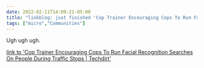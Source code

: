 ```yaml
---
date: 2022-02-11T14:09:21-05:00
title: "linkblog: just finished 'Cop Trainer Encouraging Cops To Run Facial Recognition Searches On People During Traffic Stops | Techdirt'"
tags: ["micro","Communities"]
---
```

Ugh ugh ugh.
 
[link to 'Cop Trainer Encouraging Cops To Run Facial Recognition Searches On People During Traffic Stops | Techdirt'](https://www.techdirt.com/articles/20220206/11255548424/cop-trainer-encouraging-cops-to-run-facial-recognition-searches-people-during-traffic-stops.shtml)
